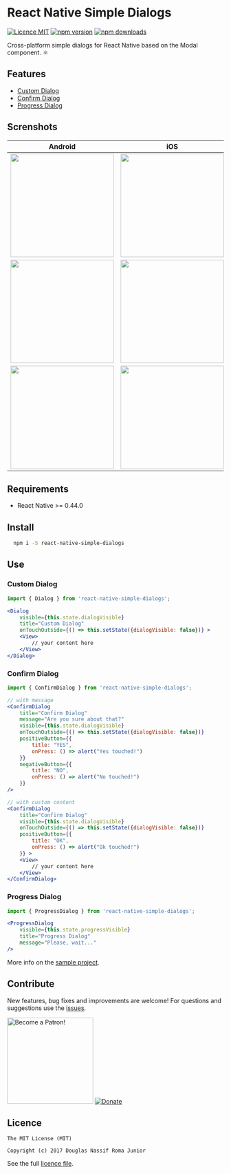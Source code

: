 # React Native Simple Dialogs

[![Licence MIT](https://img.shields.io/badge/licence-MIT-blue.svg)](https://github.com/douglasjunior/react-native-simple-dialogs/blob/master/LICENSE)
[![npm version](https://img.shields.io/npm/v/react-native-simple-dialogs.svg)](https://www.npmjs.com/package/react-native-simple-dialogs)
[![npm downloads](https://img.shields.io/npm/dt/react-native-simple-dialogs.svg)](#install)

Cross-platform simple dialogs for React Native based on the Modal component. ⚛

## Features

- [Custom Dialog](#custom-dialog)
- [Confirm Dialog](#confirm-dialog)
- [Progress Dialog](#progress-dialog)

## Screnshots

| Android | iOS |
| - | - |
| <img src='https://raw.githubusercontent.com/douglasjunior/react-native-simple-dialogs/master/screenshots/android-dialog.png' width='240' /> | <img src='https://raw.githubusercontent.com/douglasjunior/react-native-simple-dialogs/master/screenshots/ios-dialog.png' width='240' /> |
| <img src='https://raw.githubusercontent.com/douglasjunior/react-native-simple-dialogs/master/screenshots/android-confirm.png' width='240' /> | <img src='https://raw.githubusercontent.com/douglasjunior/react-native-simple-dialogs/master/screenshots/ios-confirm.png' width='240' /> |
| <img src='https://raw.githubusercontent.com/douglasjunior/react-native-simple-dialogs/master/screenshots/android-progress.png' width='240' /> | <img src='https://raw.githubusercontent.com/douglasjunior/react-native-simple-dialogs/master/screenshots/ios-progress.png' width='240' /> |

## Requirements

- React Native >= 0.44.0

## Install 

```bash
  npm i -S react-native-simple-dialogs
```

## Use

### Custom Dialog

```jsx
import { Dialog } from 'react-native-simple-dialogs';

<Dialog 
    visible={this.state.dialogVisible} 
    title="Custom Dialog"
    onTouchOutside={() => this.setState({dialogVisible: false})} >
    <View>
        // your content here
    </View>
</Dialog>
```

### Confirm Dialog

```jsx
import { ConfirmDialog } from 'react-native-simple-dialogs';

// with message
<ConfirmDialog
    title="Confirm Dialog"
    message="Are you sure about that?"
    visible={this.state.dialogVisible}
    onTouchOutside={() => this.setState({dialogVisible: false})}
    positiveButton={{
        title: "YES",
        onPress: () => alert("Yes touched!")
    }}
    negativeButton={{
        title: "NO",
        onPress: () => alert("No touched!") 
    }}
/>

// with custom content
<ConfirmDialog
    title="Confirm Dialog"
    visible={this.state.dialogVisible}
    onTouchOutside={() => this.setState({dialogVisible: false})}
    positiveButton={{
        title: "OK",
        onPress: () => alert("Ok touched!")
    }} >
    <View>
        // your content here
    </View>
</ConfirmDialog>
```

### Progress Dialog

```jsx
import { ProgressDialog } from 'react-native-simple-dialogs';

<ProgressDialog 
    visible={this.state.progressVisible} 
    title="Progress Dialog" 
    message="Please, wait..."
/>
```

More info on the [sample project](https://github.com/douglasjunior/react-native-simple-dialogs/blob/master/Sample/src/App.js).

## Contribute

New features, bug fixes and improvements are welcome! For questions and suggestions use the [issues](https://github.com/douglasjunior/react-native-simple-dialogs/issues).

<a href="https://www.patreon.com/douglasjunior"><img src="http://i.imgur.com/xEO164Z.png" alt="Become a Patron!" width="200" /></a>
[![Donate](https://www.paypalobjects.com/en_US/i/btn/btn_donateCC_LG.gif)](https://www.paypal.com/cgi-bin/webscr?cmd=_s-xclick&hosted_button_id=E32BUP77SVBA2)

## Licence

```
The MIT License (MIT)

Copyright (c) 2017 Douglas Nassif Roma Junior
```

See the full [licence file](https://github.com/douglasjunior/react-native-simple-dialogs/blob/master/LICENSE).
